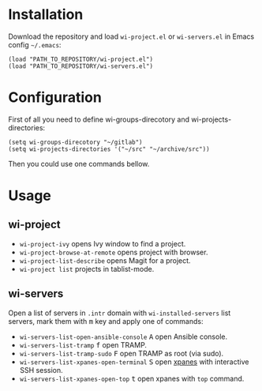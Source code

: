 # Installation

Download the repository and load `wi-project.el` or `wi-servers.el` in Emacs
config `~/.emacs`:

``` emacs-lisp
(load "PATH_TO_REPOSITORY/wi-project.el")
(load "PATH_TO_REPOSITORY/wi-servers.el")
```

# Configuration

First of all you need to define wi-groups-direcotory and
wi-projects-directories:

``` emacs-lisp
(setq wi-groups-direcotory "~/gitlab")
(setq wi-projects-directories '("~/src" "~/archive/src"))
```

Then you could use one commands bellow.

# Usage

## wi-project

  * `wi-project-ivy` opens Ivy window to find a project.
  * `wi-project-browse-at-remote` opens project with browser.
  * `wi-project-list-describe` opens Magit for a project.
  * `wi-project list` projects in tablist-mode.

## wi-servers

Open a list of servers in `.intr` domain with `wi-installed-servers` list
servers, mark them with <kbd>m</kbd> key and apply one of commands:

  * `wi-servers-list-open-ansible-console` <kbd>A</kbd> open Ansible console.
  * `wi-servers-list-tramp` <kbd>f</kbd> open TRAMP.
  * `wi-servers-list-tramp-sudo` <kbd>F</kbd> open TRAMP as root (via sudo).
  * `wi-servers-list-xpanes-open-terminal` <kbd>S</kbd> open [xpanes](https://github.com/greymd/tmux-xpanes "tmux-based terminal divider") with interactive SSH session.
  * `wi-servers-list-xpanes-open-top` <kbd>t</kbd> open xpanes with `top` command.
